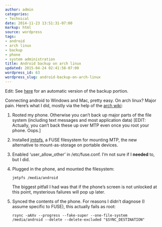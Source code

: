 ```yaml
---
author: admin
categories:
- Technical
date: 2014-11-23 13:51:31-07:00
markup: html
source: wordpress
tags:
- android
- arch linux
- backup
- phone
- system administration
title: Android backup on arch linux
updated: 2015-04-24 02:41:58-07:00
wordpress_id: 63
wordpress_slug: android-backup-on-arch-linux
---
```

Edit: See [here](https://blog.za3k.com/backup-android-on-plugin/ "Backup android on plugin") for an automatic version of the backup portion.

Connecting android to Windows and Mac, pretty easy. On arch linux? Major pain. Here’s what I did, mostly via the help of the [arch wiki](https://wiki.archlinux.org/index.php/MTP "arch wiki"):

1.  Rooted my phone. Otherwise you can’t back up major parts of the file system (including text messages and most application data) \[EDIT: Actually, you can’t back these up over MTP even once you root your phone. Oops.\]
2.  Installed [jmtpfs](https://aur.archlinux.org/packages/jmtpfs/ "jmtpfs"), a FUSE filesystem for mounting MTP, the new alternative to mount-as-storage on portable devices.
3.  Enabled ‘user\_allow\_other’ in /etc/fuse.conf. I’m not sure if I **needed** to, but I did.
4.  Plugged in the phone, and mounted the filesystem:
    
    ```
    jmtpfs /media/android
    ```
    
    The biggest pitfall I had was that if the phone’s screen is not unlocked at this point, mysterious failures will pop up later.
    
5.  Synced the contents of the phone. For reasons I didn’t diagnose (I assume specific to FUSE), this actually fails as root:
    
    ```
    rsync -aAXv --progress --fake-super --one-file-system /media/android --delete --delete-excluded "$SYNC_DESTINATION"
    ```
